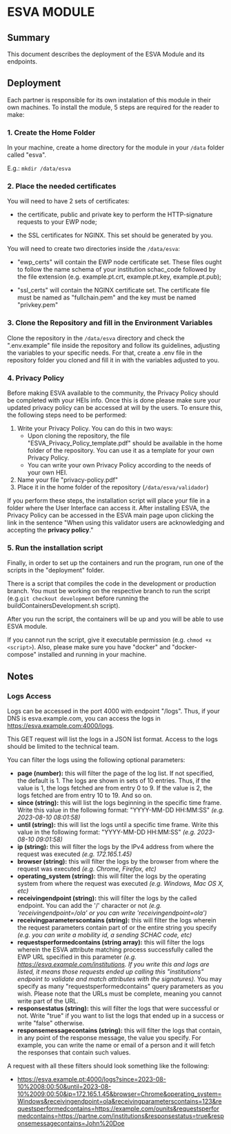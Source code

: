 
# ESVA MODULE
## Summary

This document describes the deployment of the ESVA Module and its endpoints.
  
## Deployment

Each partner is responsible for its own instalation of this module in their own machines. To install the module, 5 steps are required for the reader to make:

### 1. Create the Home Folder

In your machine, create a home directory for the module in your `/data` folder called "esva".

E.g.: `mkdir /data/esva`

### 2. Place the needed certificates

You will need to have 2 sets of certificates:

- the certificate, public and private key to perform the HTTP-signature requests to your EWP node;

- the SSL certificates for NGINX. This set should be generated by you.

You will need to create two directories inside the `/data/esva`:

- "ewp_certs" will contain the EWP node certificate set. These files ought to follow the name schema of your institution schac_code followed by the file extension (e.g. example.pt.crt, example.pt.key, example.pt.pub);

- "ssl_certs" will contain the NGINX certificate set. The certificate file must be named as "fullchain.pem" and the key must be named "privkey.pem"

### 3. Clone the Repository and fill in the Environment Variables

Clone the repository in the `/data/esva` directory and check the ".env.example" file inside the repository and follow its guidelines, adjusting the variables to your specific needs. For that, create a .env file in the repository folder you cloned and fill it in with the variables adjusted to you.

### 4. Privacy Policy
Before making ESVA available to the community, the Privacy Policy should be completed with your HEIs info. Once this is done please make sure your updated privacy policy can be accessed at will by the users.
To ensure this, the following steps need to be performed:
1. Write your Privacy Policy. You can do this in two ways:
   - Upon cloning the repository, the file "ESVA_Privacy_Policy_template.pdf" should be available in the home folder of the repository. You can use it as a template for your own Privacy Policy.
   - You can write your own Privacy Policy according to the needs of your own HEI.
2. Name your file "privacy-policy.pdf"
3. Place it in the home folder of the repository (`/data/esva/validador`)

If you perform these steps, the installation script will place your file in a folder where the User Interface can access it. After installing ESVA, the Privacy Policy can be accessed in the ESVA main page upon clicking the link in the sentence "When using this validator users are acknowledging and accepting the  **privacy policy**."

### 5. Run the installation script

Finally, in order to set up the containers and run the program, run one of the scripts in the "deployment" folder.

There is a script that compiles the code in the development or production branch. You must be working on the respective branch to run the script (e.g.`git checkout development` before running the buildContainersDevelopment.sh script).

After you run the script, the containers will be up and you will be able to use ESVA module.

If you cannot run the script, give it executable permission (e.g. `chmod +x <script>`).
Also, please make sure you have "docker" and "docker-compose" installed and running in your machine.

## Notes
### Logs Access
Logs can be accessed in the port 4000 with endpoint "/logs". Thus, if your DNS is esva.example.com, you can access the logs in https://esva.example.com:4000/logs.

This GET request will list the logs in a JSON list format. Access to the logs should be limited to the technical team.
  
You can filter the logs using the following optional parameters:


*  **page (number):** this will filter the page of the log list. If not specified, the default is 1. The logs are shown in sets of 10 entries. Thus, if the value is 1, the logs fetched are from entry 0 to 9. If the value is 2, the logs fetched are from entry 10 to 19. And so on.
*  **since (string):** this will list the logs beginning in the specific time frame. Write this value in the following format: "YYYY-MM-DD HH:MM:SS" *(e.g. 2023-08-10 08:01:58)*
*  **until (string):** this will list the logs until a specific time frame. Write this value in the following format: "YYYY-MM-DD HH:MM:SS" *(e.g. 2023-08-10 09:01:58)*
*  **ip (string):** this will filter the logs by the IPv4 address from where the request was executed *(e.g. 172.165.1.45)*
*  **browser (string):** this will filter the logs by the browser from where the request was executed *(e.g. Chrome, Firefox, etc)*
*  **operating_system (string):** this will filter the logs by the operating system from where the request was executed *(e.g. Windows, Mac OS X, etc)*
*  **receivingendpoint (string):** this will filter the logs by the called endpoint. You can add the '/' character or not *(e.g. 'receivingendpoint=/ola' or you can write 'receivingendpoint=ola')*
*  **receivingparameterscontains (string):** this will filter the logs wherein the request parameters contain part of or the entire string you specify *(e.g. you can write a mobility id, a sending SCHAC code, etc)*
*  **requestsperformedcontains (string array):** this will filter the logs wherein the ESVA attribute matching process successfully called the EWP URL specified in this parameter *(e.g. https://esva.example.com/institutions. If you write this and logs are listed, it means those requests ended up calling this "institutions" endpoint to validate and match attributes with the signatures).* You may specify as many "requestsperformedcontains" query parameters as you wish. Please note that the URLs must be complete, meaning you cannot write part of the URL.
*  **responsestatus (string):** this will filter the logs that were successful or not. Write "true" if you want to list the logs that ended up in a success or write "false" otherwise.
*  **responsemessagecontains (string):** this will filter the logs that contain, in any point of the response message, the value you specify. For example, you can write the name or email of a person and it will fetch the responses that contain such values.

A request with all these filters should look something like the following:

- https://esva.example.pt:4000/logs?since=2023-08-10%2008:00:50&until=2023-08-10%2009:00:50&ip=172.165.1.45&browser=Chrome&operating_system=Windows&receivingendpoint=ola&receivingparameterscontains=123&requestsperformedcontains=https://example.com/ounits&requestsperformedcontains=https://partne.com/institutions&responsestatus=true&responsemessagecontains=John%20Doe